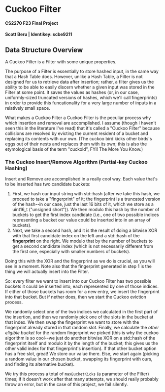 # Cuckoo Filter
#### CS2270 F23 Final Project
#### Scott Beru | Identikey: scbe9211

## Data Structure Overview
A Cuckoo Filter is a Filter with some unique properties.

The purpose of a Filter is essentially to store hashed input, in the same way that a Hash Table does. However, unlike a Hash Table, a Filter is not designed for us to retrieve data after insertion; rather, a filter gives us the ability to be able to easily discern whether a given input was stored in the Filter at some point. It saves the values as hashes (or, in our case, uniformly-sized truncated versions of hashes, which we'll call fingerprints) in order to provide this funcationality for a very large number of inputs in a relatively small space.

What makes a Cuckoo Filter a Cuckoo Filter is the peculiar process why which insertion and removal are accomplished. I assume (though I haven't seen this in the literature I've read) that it's called a "Cuckoo Filter" because collisions are resolved by evicting the current resident of a bucket and replacing its contents with our own. (The cuckoo bird kicks other birds's eggs out of their nests and replaces them with its own; this is also the etymological basis of the term "cuckold", FYI! The More You Know.)

### The Cuckoo Insert/Remove Algorithm (Partial-key Cuckoo Hashing)
Insert and Remove are accomplished in a really cool way. Each value that's to be inserted has two candidate buckets:
1. First, we hash our input string with std::hash<string> (after we take this hash, we proceed to take a "fingerprint" of it; the fingerprint is a truncated version of the hash--in our case, just the last 16 bits of it, which we store as a uint16_t ("unsigned short")). We then modulo this hash by the number of buckets to get the first index candidate (i.e., one of two possible indices representing a bucket our value could be inserted into in an array of buckets).
2. Next, we take a second hash, and it is the result of doing a bitwise XOR with that first candidate index on the left and a std::hash<unsigned short> of the **fingerprint** on the right. We modulo that by the number of buckets to get a second candidate index (which is not necessarily different from the first one, especially with smaller numbers of buckets).

Doing this with the XOR and the fingerprint as we do is crucial, as you will see in a moment. Note also that the fingerprint generated in step 1 is the thing we will actually insert into the Filter.

So: every filter we want to insert into our Cuckoo Filter has two possible buckets it could be inserted into, each represented by one of those indices. If either of those buckets has room for a new entry, we insert the fingerprint into that bucket. But if nether does, then we start the Cuckoo eviction process.

We randomly select one of the two indices we calculated in the first part of the insertion, and then we randomly pick one of the slots in the bucket at that index. We then swap the fingerprint we want to store with the fingerprint already stored in that random slot. Finally, we calculate the _other eligible bucket_ for the random fingerprint we picked (this is why the cuckoo algorithm is so cool--we just do another bitwise XOR on a std::hash of the fingerprint itself and modulo it by the length of the bucket; this gives us the other valid index for that fingerprint's insertion). If that other bucket option has a free slot, great! We store our value there. Else, we start again (picking a random value in our chosen bucket, swapping its fingerprint with ours, and finding its alternative bucket).

We try this process a total of `maxBucketKicks` (a parameter of the Filter) times; if it doesn't work after that many attempts, we should really probably throw an error, but in the case of this project, we fail silently.

